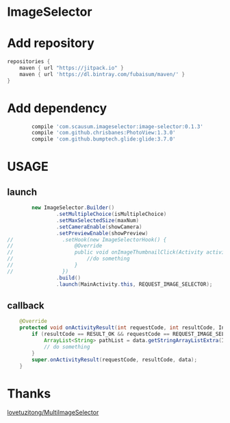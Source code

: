 # ImageSelector

# Add repository
```gradle
repositories {
    maven { url "https://jitpack.io" }
    maven { url 'https://dl.bintray.com/fubaisum/maven/' }
}
```
# Add dependency
```gradle
        compile 'com.scausum.imageselector:image-selector:0.1.3'
        compile 'com.github.chrisbanes:PhotoView:1.3.0'
        compile 'com.github.bumptech.glide:glide:3.7.0'
```

# USAGE
## launch
```java
        new ImageSelector.Builder()
                .setMultipleChoice(isMultipleChoice)
                .setMaxSelectedSize(maxNum)
                .setCameraEnable(showCamera)
                .setPreviewEnable(showPreview)
//                .setHook(new ImageSelectorHook() {
//                    @Override
//                    public void onImageThumbnailClick(Activity activity, String imagePath) {
//                        //do something
//                    }
//                })
                .build()
                .launch(MainActivity.this, REQUEST_IMAGE_SELECTOR);
```

## callback
```java
    @Override
    protected void onActivityResult(int requestCode, int resultCode, Intent data) {
        if (resultCode == RESULT_OK && requestCode == REQUEST_IMAGE_SELECTOR) {
            ArrayList<String> pathList = data.getStringArrayListExtra(ImageSelector.EXTRA_RESULT_LIST);
            // do something
        }
        super.onActivityResult(requestCode, resultCode, data);
    }
```
# Thanks
[lovetuzitong/MultiImageSelector](https://github.com/lovetuzitong/MultiImageSelector)
